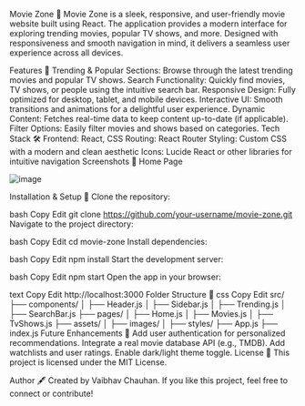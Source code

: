 Movie Zone 🎥
Movie Zone is a sleek, responsive, and user-friendly movie website built using React. The application provides a modern interface for exploring trending movies, popular TV shows, and more. Designed with responsiveness and smooth navigation in mind, it delivers a seamless user experience across all devices.

Features 🚀
Trending & Popular Sections: Browse through the latest trending movies and popular TV shows.
Search Functionality: Quickly find movies, TV shows, or people using the intuitive search bar.
Responsive Design: Fully optimized for desktop, tablet, and mobile devices.
Interactive UI: Smooth transitions and animations for a delightful user experience.
Dynamic Content: Fetches real-time data to keep content up-to-date (if applicable).
Filter Options: Easily filter movies and shows based on categories.
Tech Stack 🛠️
Frontend: React, CSS
Routing: React Router
Styling: Custom CSS with a modern and clean aesthetic
Icons: Lucide React or other libraries for intuitive navigation
Screenshots 🌟
Home Page

 ![image](https://github.com/user-attachments/assets/3a954804-a9d8-47e4-8dec-d99d504a1846)


Installation & Setup 🔧
Clone the repository:

bash
Copy
Edit
git clone https://github.com/your-username/movie-zone.git
Navigate to the project directory:

bash
Copy
Edit
cd movie-zone
Install dependencies:

bash
Copy
Edit
npm install
Start the development server:

bash
Copy
Edit
npm start
Open the app in your browser:

text
Copy
Edit
http://localhost:3000
Folder Structure 📁
css
Copy
Edit
src/
├── components/
│   ├── Header.js
│   ├── Sidebar.js
│   ├── Trending.js
│   ├── SearchBar.js
├── pages/
│   ├── Home.js
│   ├── Movies.js
│   ├── TvShows.js
├── assets/
│   ├── images/
│   ├── styles/
├── App.js
├── index.js
Future Enhancements 🌱
Add user authentication for personalized recommendations.
Integrate a real movie database API (e.g., TMDB).
Add watchlists and user ratings.
Enable dark/light theme toggle.
License 📜
This project is licensed under the MIT License.

Author 🖋️
Created by Vaibhav Chauhan. If you like this project, feel free to connect or contribute!
